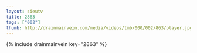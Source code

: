 ```yaml
--- 
layout: sieutv
title: 2863
tags: ["002"]
thumb: http://drainmainvein.com/media/videos/tmb/000/002/863/player.jpg
---
```

{% include drainmainvein key="2863" %} 
